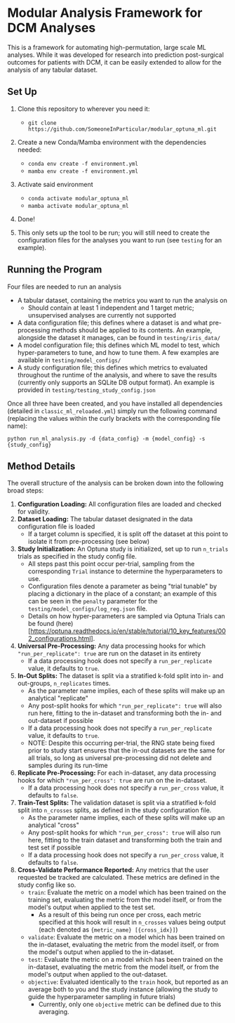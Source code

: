 # Modular Analysis Framework for DCM Analyses

This is a framework for automating high-permutation, large scale ML analyses. 
While it was developed for research into prediction post-surgical outcomes for patients with DCM,
it can be easily extended to allow for the analysis of any tabular dataset.

## Set Up

1. Clone this repository to wherever you need it:
   * `git clone https://github.com/SomeoneInParticular/modular_optuna_ml.git`
2. Create a new Conda/Mamba environment with the dependencies needed:
   * `conda env create -f environment.yml`
   * `mamba env create -f environment.yml`
3. Activate said environment
   * `conda activate modular_optuna_ml`
   * `mamba activate modular_optuna_ml`
4. Done!

5. This only sets up the tool to be run; you will still need to create the configuration
files for the analyses you want to run (see `testing` for an example).

## Running the Program

Four files are needed to run an analysis

* A tabular dataset, containing the metrics you want to run the analysis on
  * Should contain at least 1 independent and 1 target metric; unsupervised analyses are currently 
    not supported
* A data configuration file; this defines where a dataset is and what pre-processing methods
should be applied to its contents. An example, alongside the dataset it manages, can be found 
in `testing/iris_data/`
* A model configuration file; this defines which ML model to test, which hyper-parameters to tune,
and how to tune them. A few examples are available in `testing/model_configs/`
* A study configuration file; this defines which metrics to evaluated throughout the runtime of the
analysis, and where to save the results (currently only supports an SQLite DB output format). An
example is provided in `testing/testing_study_config.json`

Once all three have been created, and you have installed all dependencies (detailed in 
`classic_ml_reloaded.yml`) simply run the following command (replacing the values within the 
curly brackets with the corresponding file name):

`python run_ml_analysis.py -d {data_config} -m {model_config} -s {study_config}`

## Method Details

The overall structure of the analysis can be broken down into the following broad steps:

1. **Configuration Loading:** All configuration files are loaded and checked for validity. 
2. **Dataset Loading:** The tabular dataset designated in the data configuration file is loaded
   * If a target column is specified, it is split off the dataset at this point to isolate it from 
   pre-processing (see below)
3. **Study Initialization:** An Optuna study is initialized, set up to run `n_trials` trials as specified 
in the study config file.
   * All steps past this point occur per-trial, sampling from the corresponding `Trial` instance to 
   determine the hyperparameters to use.
   * Configuration files denote a parameter as being "trial tunable" by placing a dictionary in the 
   place of a constant; an example of this can be seen in the `penalty` parameter for the 
   `testing/model_configs/log_reg.json` file.
   * Details on how hyper-parameters are sampled via Optuna Trials can be found 
   (here)[https://optuna.readthedocs.io/en/stable/tutorial/10_key_features/002_configurations.html].
4. **Universal Pre-Processing:** Any data processing hooks for which `"run_per_replicate": true` are 
run on the dataset in its entirety
   * If a data processing hook does not specify a `run_per_replicate` value, it defaults to `true`.
5. **In-Out Splits:** The dataset is split via a stratified k-fold split into in- and out-groups,
`n_replicates` times.
   * As the parameter name implies, each of these splits will make up an analytical "replicate"
   * Any post-split hooks for which `"run_per_replicate": true` will also run here, fitting to the 
   in-dataset and transforming both the in- and out-dataset if possible 
   * If a data processing hook does not specify a `run_per_replicate` value, it defaults to `true`.
   * NOTE: Despite this occurring per-trial, the RNG state being fixed prior to study start ensures that
   the in-out datasets are the same for all trials, so long as universal pre-processing did not delete
   and samples during its run-time
6. **Replicate Pre-Processing:** For each in-dataset, any data processing hooks for which 
`"run_per_cross": true` are run on the in-dataset.
   * If a data processing hook does not specify a `run_per_cross` value, it defaults to `false`.
7. **Train-Test Splits:** The validation dataset is split via a stratified k-fold split into 
`n_crosses` splits, as defined in the study configuration file.
   * As the parameter name implies, each of these splits will make up an analytical "cross"
   * Any post-split hooks for which `"run_per_cross": true` will also run here, fitting to the 
   train dataset and transforming both the train and test set if possible
   * If a data processing hook does not specify a `run_per_cross` value, it defaults to `false`.
8. **Cross-Validate Performance Reported:** Any metrics that the user requested be tracked are 
calculated. These metrics are defined in the study config like so.
   * `train`: Evaluate the metric on a model which has been trained on the training set, evaluating the 
   metric from the model itself, or from the model's output when applied to the test set.
     * As a result of this being run once per cross, each metric specified at this hook will result in
        `n_crosses` values being output (each denoted as `{metric_name} [{cross_idx}]`)
   * `validate`: Evaluate the metric on a model which has been trained on the in-dataset, evaluating the 
   metric from the model itself, or from the model's output when applied to the in-dataset.
   * `test`: Evaluate the metric on a model which has been trained on the in-dataset, evaluating the 
   metric from the model itself, or from the model's output when applied to the out-dataset.
   * `objective`: Evaluated identically to the `train` hook, but reported as an average both to you 
   and the study instance (allowing the study to guide the hyperparameter sampling in future trials)
     * Currently, only one `objective` metric can be defined due to this averaging.